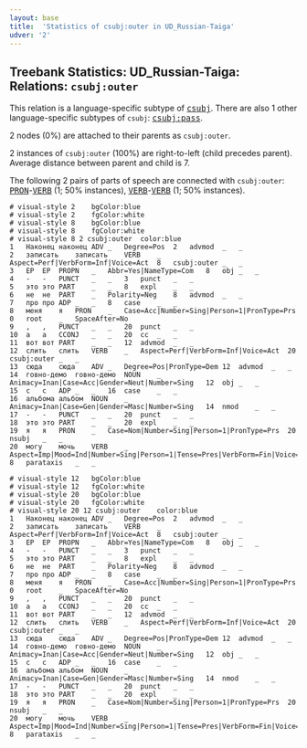 ```yaml
---
layout: base
title:  'Statistics of csubj:outer in UD_Russian-Taiga'
udver: '2'
---
```


## Treebank Statistics: UD_Russian-Taiga: Relations: `csubj:outer`

This relation is a language-specific subtype of <tt><a href="ru_taiga-dep-csubj.html">csubj</a></tt>.
There are also 1 other language-specific subtypes of `csubj`: <tt><a href="ru_taiga-dep-csubj-pass.html">csubj:pass</a></tt>.

2 nodes (0%) are attached to their parents as `csubj:outer`.

2 instances of `csubj:outer` (100%) are right-to-left (child precedes parent).
Average distance between parent and child is 7.

The following 2 pairs of parts of speech are connected with `csubj:outer`: <tt><a href="ru_taiga-pos-PRON.html">PRON</a></tt>-<tt><a href="ru_taiga-pos-VERB.html">VERB</a></tt> (1; 50% instances), <tt><a href="ru_taiga-pos-VERB.html">VERB</a></tt>-<tt><a href="ru_taiga-pos-VERB.html">VERB</a></tt> (1; 50% instances).


~~~ conllu
# visual-style 2	bgColor:blue
# visual-style 2	fgColor:white
# visual-style 8	bgColor:blue
# visual-style 8	fgColor:white
# visual-style 8 2 csubj:outer	color:blue
1	Наконец	наконец	ADV	_	Degree=Pos	2	advmod	_	_
2	записать	записать	VERB	_	Aspect=Perf|VerbForm=Inf|Voice=Act	8	csubj:outer	_	_
3	ЕР	ЕР	PROPN	_	Abbr=Yes|NameType=Com	8	obj	_	_
4	-	-	PUNCT	_	_	3	punct	_	_
5	это	это	PART	_	_	8	expl	_	_
6	не	не	PART	_	Polarity=Neg	8	advmod	_	_
7	про	про	ADP	_	_	8	case	_	_
8	меня	я	PRON	_	Case=Acc|Number=Sing|Person=1|PronType=Prs	0	root	_	SpaceAfter=No
9	,	,	PUNCT	_	_	20	punct	_	_
10	а	а	CCONJ	_	_	20	cc	_	_
11	вот	вот	PART	_	_	12	advmod	_	_
12	слить	слить	VERB	_	Aspect=Perf|VerbForm=Inf|Voice=Act	20	csubj:outer	_	_
13	сюда	сюда	ADV	_	Degree=Pos|PronType=Dem	12	advmod	_	_
14	говно-демо	говно-демо	NOUN	_	Animacy=Inan|Case=Acc|Gender=Neut|Number=Sing	12	obj	_	_
15	с	с	ADP	_	_	16	case	_	_
16	альбома	альбом	NOUN	_	Animacy=Inan|Case=Gen|Gender=Masc|Number=Sing	14	nmod	_	_
17	-	-	PUNCT	_	_	20	punct	_	_
18	это	это	PART	_	_	20	expl	_	_
19	я	я	PRON	_	Case=Nom|Number=Sing|Person=1|PronType=Prs	20	nsubj	_	_
20	могу	мочь	VERB	_	Aspect=Imp|Mood=Ind|Number=Sing|Person=1|Tense=Pres|VerbForm=Fin|Voice=Act	8	parataxis	_	_

~~~


~~~ conllu
# visual-style 12	bgColor:blue
# visual-style 12	fgColor:white
# visual-style 20	bgColor:blue
# visual-style 20	fgColor:white
# visual-style 20 12 csubj:outer	color:blue
1	Наконец	наконец	ADV	_	Degree=Pos	2	advmod	_	_
2	записать	записать	VERB	_	Aspect=Perf|VerbForm=Inf|Voice=Act	8	csubj:outer	_	_
3	ЕР	ЕР	PROPN	_	Abbr=Yes|NameType=Com	8	obj	_	_
4	-	-	PUNCT	_	_	3	punct	_	_
5	это	это	PART	_	_	8	expl	_	_
6	не	не	PART	_	Polarity=Neg	8	advmod	_	_
7	про	про	ADP	_	_	8	case	_	_
8	меня	я	PRON	_	Case=Acc|Number=Sing|Person=1|PronType=Prs	0	root	_	SpaceAfter=No
9	,	,	PUNCT	_	_	20	punct	_	_
10	а	а	CCONJ	_	_	20	cc	_	_
11	вот	вот	PART	_	_	12	advmod	_	_
12	слить	слить	VERB	_	Aspect=Perf|VerbForm=Inf|Voice=Act	20	csubj:outer	_	_
13	сюда	сюда	ADV	_	Degree=Pos|PronType=Dem	12	advmod	_	_
14	говно-демо	говно-демо	NOUN	_	Animacy=Inan|Case=Acc|Gender=Neut|Number=Sing	12	obj	_	_
15	с	с	ADP	_	_	16	case	_	_
16	альбома	альбом	NOUN	_	Animacy=Inan|Case=Gen|Gender=Masc|Number=Sing	14	nmod	_	_
17	-	-	PUNCT	_	_	20	punct	_	_
18	это	это	PART	_	_	20	expl	_	_
19	я	я	PRON	_	Case=Nom|Number=Sing|Person=1|PronType=Prs	20	nsubj	_	_
20	могу	мочь	VERB	_	Aspect=Imp|Mood=Ind|Number=Sing|Person=1|Tense=Pres|VerbForm=Fin|Voice=Act	8	parataxis	_	_

~~~


